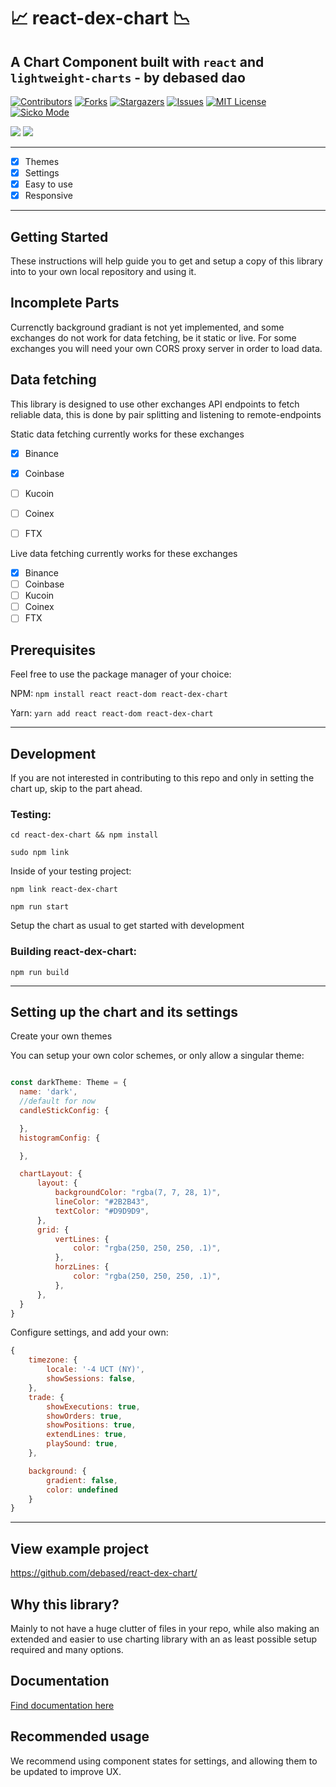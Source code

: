 # 📈 react-dex-chart 📉
## A Chart Component built with `react` and `lightweight-charts` - by debased dao

[![Contributors][contributors-shield]][contributors-url]
[![Forks][forks-shield]][forks-url]
[![Stargazers][stars-shield]][stars-url]
[![Issues][issues-shield]][issues-url]
[![MIT License][license-shield]][license-url]
[![Sicko Mode][sick-shield]][sick-url]


![](https://i.imgur.com/dHnVDiM.png)
![](https://i.imgur.com/IAknieO.png)

-----

- [x] Themes
- [x] Settings
- [x] Easy to use
- [x] Responsive

-----

## Getting Started
These instructions will help guide you to get and setup a copy of this library into to your own local repository and using it.

## Incomplete Parts
Currenctly background gradiant is not yet implemented, and some exchanges do not work for data fetching, be it static or live.
For some exchanges you will need your own CORS proxy server in order to load data.

## Data fetching
This library is designed to use other exchanges API endpoints to fetch reliable data,
this is done by pair splitting and listening to remote-endpoints

Static data fetching currently works for these exchanges

- [x] Binance
- [x] Coinbase
- [ ] Kucoin
- [ ] Coinex
- [ ] FTX


Live data fetching currently works for these exchanges

- [x] Binance
- [ ] Coinbase
- [ ] Kucoin
- [ ] Coinex
- [ ] FTX

## Prerequisites
Feel free to use the package manager of your choice:


NPM: `npm install react react-dom react-dex-chart`

Yarn: `yarn add react react-dom react-dex-chart`

------

## Development
If you are not interested in contributing to this repo and only in setting the chart up, skip to the part ahead.

### Testing:

`cd react-dex-chart && npm install`

`sudo npm link`

Inside of your testing project: 

`npm link react-dex-chart`

`npm run start`

Setup the chart as usual to get started with development

### Building react-dex-chart:

`npm run build`

------

## Setting up the chart and its settings

Create your own themes

You can setup your own color schemes, or only allow a singular theme:
```js

const darkTheme: Theme = {
  name: 'dark',
  //default for now
  candleStickConfig: {

  },
  histogramConfig: {

  },

  chartLayout: {
      layout: {
          backgroundColor: "rgba(7, 7, 28, 1)",
          lineColor: "#2B2B43",
          textColor: "#D9D9D9",
      },
      grid: {
          vertLines: {
              color: "rgba(250, 250, 250, .1)",
          },
          horzLines: {
              color: "rgba(250, 250, 250, .1)",
          },
      },
  }
}
```

Configure settings, and add your own:
```js
{
    timezone: {
        locale: '-4 UCT (NY)',
        showSessions: false,
    },
    trade: {
        showExecutions: true,
        showOrders: true,
        showPositions: true,
        extendLines: true,
        playSound: true,
    },

    background: {
        gradient: false,
        color: undefined
    }
}
```

----
## View example project
https://github.com/debased/react-dex-chart/

## Why this library?
Mainly to not have a huge clutter of files in your repo,
while also making an extended and easier to use charting library with an as least possible setup required and many options.

## Documentation
[Find documentation here](https://github.com/debased/react-dex-chart/wiki)

## Recommended usage
We recommend using component states for settings, and allowing them to be updated to improve UX.


<!-- MARKDOWN LINKS & IMAGES -->
<!-- https://www.markdownguide.org/basic-syntax/#reference-style-links -->
[sick-shield]: https://img.shields.io/badge/sick-approved-blue
[sick-url]: https://github.com/debased/react-dex-chart
[contributors-shield]: https://img.shields.io/github/contributors/debased/react-dex-chart.svg?style=for-the-badge
[contributors-url]: https://github.com/debased/react-dex-chart/graphs/contributors
[forks-shield]: https://img.shields.io/github/forks/debased/react-dex-chart.svg?style=for-the-badge
[forks-url]: https://github.com/debased/react-dex-chart/network/members
[stars-shield]: https://img.shields.io/github/stars/debased/react-dex-chart.svg?style=for-the-badge
[stars-url]: https://github.com/debased/react-dex-chart/stargazers
[issues-shield]: https://img.shields.io/github/issues/debased/react-dex-chart.svg?style=for-the-badge
[issues-url]: https://github.com/debased/react-dex-chart/issues
[license-shield]: https://img.shields.io/github/license/debased/react-dex-chart.svg?style=for-the-badge
[license-url]: https://github.com/debased/react-dex-chart/blob/master/LICENSE.txt
